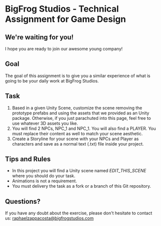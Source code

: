 # BigFrog Studios - Technical Assignment for Game Design

## We're waiting for you!
I hope you are ready to join our awesome young company!

## Goal
The goal of this assignment is to give you a similar experience of what is going to be your daily work at BigFrog Studios.

## Task
1. Based in a given Unity Scene, customize the scene removing the prototype prefabs and using the assets that we provided as an Unity package. Otherwise, if you just parachuted into this page, feel free to use whatever 3D assets you like.
2. You will find 2 NPCs, NPC_1 and NPC_1. You will also find a PLAYER. You must replace their content as well to match your scene aesthetic.
3. Create a Storyline for your scene with your NPCs and Player as characters and save as a normal text (.txt) file inside your project.

## Tips and Rules
- In this project you will find a Unity scene named *EDIT_THIS_SCENE* where you should do your task.
- Animations is not a requirement.
- You must delivery the task as a fork or a branch of this Git repository.

## Questions?
If you have any doubt about the exercise, please don't hesitate to contact us: raphaelzappacosta@bigfrogstudios.com

